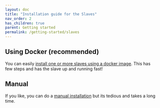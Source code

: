 ```yaml
---
layout: doc
title: "Installation guide for the Slaves"
nav_order: 2
has_children: true
parent: Getting started
permalink: /getting-started/slaves
---
```


## Using Docker (recommended)
You can easily [install one or more slaves using a docker image](/getting-started/slaves/docker). This has few steps and has the slave up and running fast!

## Manual
If you like, you can do a [manual installation](/getting-started/slaves/manual) but its tedious and takes a long time.